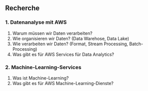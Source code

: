 ## Recherche
### 1. Datenanalyse mit AWS
1. Warum müssen wir Daten verarbeiten?
2. Wie organisieren wir Daten? (Data Warehose, Data Lake)
3. Wie verarbeiten wir Daten? (Format, Stream Processing, Batch-Processing)
4. Was gibt es für AWS Services für Data Analytics? 

### 2. Machine-Learning-Services
1. Was ist Machine-Learning?
2. Was gibt es für AWS Machine-Learning-Dienste?

